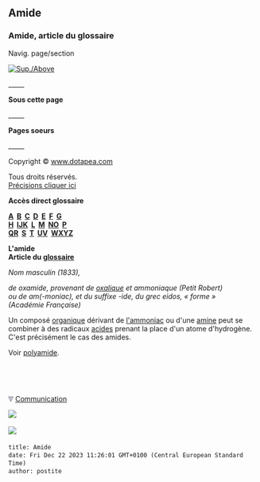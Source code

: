 ## Amide
### Amide, article du glossaire
 Navig. page/section

[![Sup./Above](_derived/up_cmp_themenoir010_up.gif)](a.html)

\_\_\_\_\_

**Sous cette page**

\_\_\_\_\_

**Pages soeurs**

\_\_\_\_\_

Copyright © www.dotapea.com

Tous droits réservés.  
[Précisions cliquer ici](droitscopie.html)

**Accès direct glossaire**

**[A](a.html)  [B](b.html)  [C](c.html)  [D](d.html)  [E](e.html)  [F](f.html)  [G](g.html)  
[H](h.html)  [IJK](ijk.html)  [L](l.html)  [M](m.html)  [NO](no.html)  [P](p.html)  
[QR](qr.html)  [S](s.html)  [T](t.html)  [UV](uv.html)  [WXYZ](wxyz.html)**

**L'amide  
Article du [glossaire](glossaire.html)**

_Nom masculin (1833),_

_de oxamide, provenant de [oxalique](oxalique.html) et ammoniaque (Petit Robert)  
__ou de am(-moniac), et du suffixe -ide, du grec_ eidos_, « forme »  
(Académie Française)_ 

Un composé [organique](organique.html) dérivant de [l'ammoniac](ammoniac.html) ou d'une [amine](amine.html) peut se combiner à des radicaux [acides](acides.html) prenant la place d'un atome d'hydrogène. C'est précisément le cas des amides.

Voir [polyamide](polyamide.html).



 

 ![](images/transparent122x1.gif)

![](images/flechebas.gif) [Communication](http://www.artrealite.com/annonceurs.htm) 

[![](https://cbonvin.fr/sites/regie.artrealite.com/visuels/campagne1.png)](index-2.html#20131014)

![](https://cbonvin.fr/sites/regie.artrealite.com/visuels/campagne2.png)
```
title: Amide
date: Fri Dec 22 2023 11:26:01 GMT+0100 (Central European Standard Time)
author: postite
```
